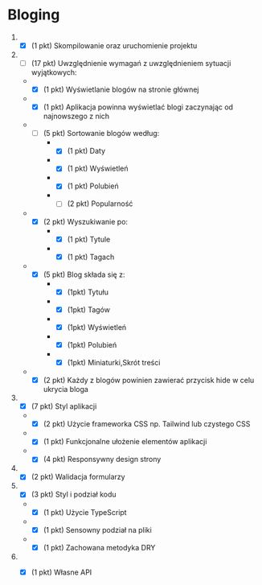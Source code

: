 # Bloging

 1. - [X] (1 pkt) Skompilowanie oraz uruchomienie projektu
 2. - [ ] (17 pkt) Uwzględnienie wymagań z uwzględnieniem sytuacji wyjątkowych:
	- - [X] (1 pkt) Wyświetlanie blogów na stronie głównej
	- - [X] (1 pkt) Aplikacja powinna wyświetlać blogi zaczynając od najnowszego z nich
	- - [ ] (5 pkt) Sortowanie blogów według:
		- - [X] (1 pkt) Daty
		- - [X] (1 pkt) Wyświetleń
		- - [X] (1 pkt) Polubień  
		- - [ ] (2 pkt) Popularność
	- - [X] (2 pkt) Wyszukiwanie po: 
		- - [X] (1 pkt) Tytule
		- - [X] (1 pkt) Tagach
	- - [X] (5 pkt) Blog składa się z:
		- - [X] (1pkt) Tytułu
		- - [X] (1pkt) Tagów
		- - [X] (1pkt) Wyświetleń
		- - [X] (1pkt) Polubień
		- - [X] (1pkt) Miniaturki,Skrót treści
	- - [X] (2 pkt) Każdy z blogów powinien zawierać przycisk hide w celu ukrycia bloga
3. - [X] (7 pkt) Styl aplikacji
	- - [X] (2 pkt) Użycie frameworka CSS np. Tailwind lub czystego CSS
	- - [X] (1 pkt) Funkcjonalne ułożenie elementów aplikacji
	- - [X] (4 pkt) Responsywny design strony
4. - [X] (2 pkt) Walidacja formularzy
5. - [X] (3 pkt) Styl i podział kodu
	- - [X] (1 pkt) Użycie TypeScript
	- - [X] (1 pkt) Sensowny podział na pliki
	- - [X] (1 pkt) Zachowana metodyka DRY
6. - [X] (1 pkt) Własne API

